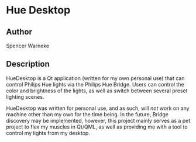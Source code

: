 # Hue Desktop

## Author

Spencer Warneke

## Description

HueDesktop is a Qt application (written for my own personal use) that can control Philips Hue lights via the Philips Hue Bridge. Users can control the color and brightness of the lights, as well as switch between several preset lighting scenes.


HueDesktop was written for personal use, and as such, will *not* work on any machine other than my own for the time being. In the future, Bridge discovery may be implemented, however, this project mainly serves as a pet project to flex my muscles in Qt/QML, as well as providing me with a tool to control my lights from my desktop.